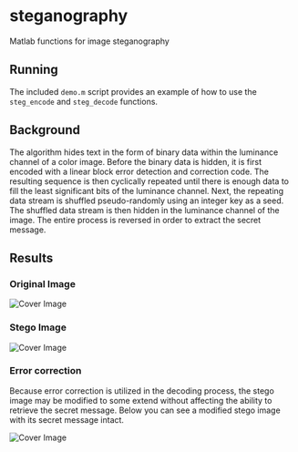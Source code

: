 # steganography
Matlab functions for image steganography

## Running
The included `demo.m` script provides an example of how to use the `steg_encode` and `steg_decode` functions.

## Background
The algorithm hides text in the form of binary data within the luminance channel of a color image. Before the binary data is hidden, it is first encoded with a linear block error detection and correction code. The resulting sequence is then cyclically repeated until there is enough data to fill the least significant bits of the luminance channel. Next, the repeating data stream is shuffled pseudo-randomly using an integer key as a seed. The shuffled data stream is then hidden in the luminance channel of the image. The entire process is reversed in order to extract the secret message.

## Results
### Original Image
![Cover Image](https://github.com/ScottBouloutian/steganography/blob/master/examples/emma.jpg)
### Stego Image
![Cover Image](https://github.com/ScottBouloutian/steganography/blob/master/examples/stego.png)
### Error correction
Because error correction is utilized in the decoding process, the stego image may be modified to some extend without affecting the ability to retrieve the secret message. Below you can see a modified stego image with its secret message intact.

![Cover Image](https://github.com/ScottBouloutian/steganography/blob/master/examples/stego_modified.png)
